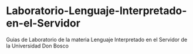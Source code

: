 # Laboratorio-Lenguaje-Interpretado-en-el-Servidor
Guias de Laboratorio de la materia Lenguaje Interpretado en el Servidor de la Universidad Don Bosco
